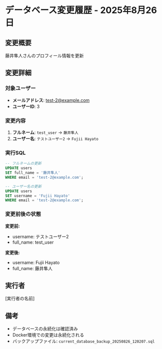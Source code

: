 # データベース変更履歴 - 2025年8月26日

## 変更概要
藤井隼人さんのプロフィール情報を更新

## 変更詳細

### 対象ユーザー
- **メールアドレス**: test-2@example.com
- **ユーザーID**: 3

### 変更内容
1. **フルネーム**: `test_user` → `藤井隼人`
2. **ユーザー名**: `テストユーザー2` → `Fujii Hayato`

### 実行SQL
```sql
-- フルネームの更新
UPDATE users 
SET full_name = '藤井隼人' 
WHERE email = 'test-2@example.com';

-- ユーザー名の更新
UPDATE users 
SET username = 'Fujii Hayato' 
WHERE email = 'test-2@example.com';
```

### 変更前後の状態
**変更前:**
- username: テストユーザー2
- full_name: test_user

**変更後:**
- username: Fujii Hayato
- full_name: 藤井隼人

## 実行者
[実行者の名前]

## 備考
- データベースの永続化は確認済み
- Docker環境での変更は永続化される
- バックアップファイル: `current_database_backup_20250826_120207.sql`
